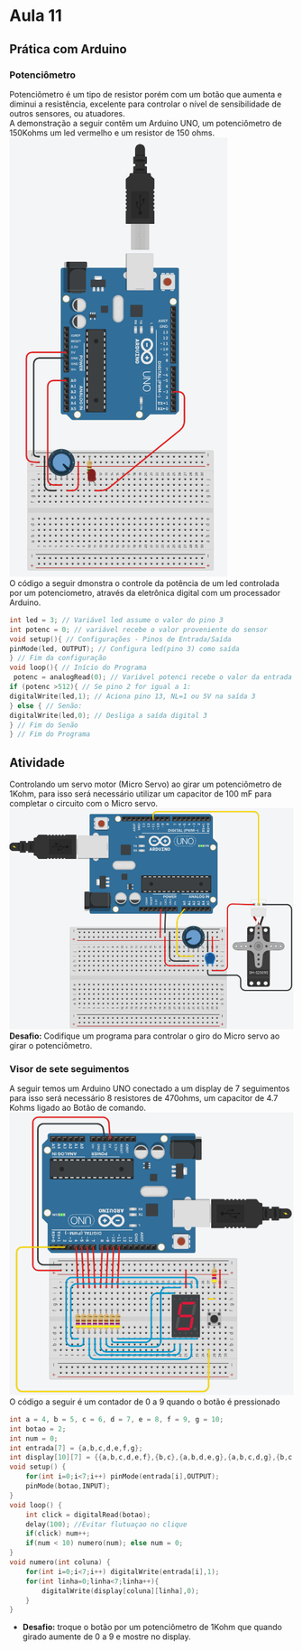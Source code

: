 # Aula 11

## Prática com Arduino
### Potenciômetro
Potenciômetro é um tipo de resistor porém com um botão que aumenta e diminui a resistência, excelente para controlar o nível de sensibilidade de outros sensores, ou atuadores.
<br>A demonstração a seguir contêm um Arduino UNO, um potenciômetro de 150Kohms um led vermelho e um resistor de 150 ohms.
<br>![potenciometro](./print1.png)
<br>O código a seguir dmonstra o controle da potência de um led controlada por um potenciometro, através da eletrônica digital com um processador Arduino.
```c
int led = 3; // Variável led assume o valor do pino 3
int potenc = 0; // variável recebe o valor proveniente do sensor
void setup(){ // Configurações - Pinos de Entrada/Saída
pinMode(led, OUTPUT); // Configura led(pino 3) como saída
} // Fim da configuração
void loop(){ // Início do Programa
 potenc = analogRead(0); // Variável potenci recebe o valor da entrada A0
if (potenc >512){ // Se pino 2 for igual a 1:
digitalWrite(led,1); // Aciona pino 13, NL=1 ou 5V na saída 3
} else { // Senão:
digitalWrite(led,0); // Desliga a saída digital 3
} // Fim do Senão
} // Fim do Programa
```

## Atividade
Controlando um servo motor (Micro Servo) ao girar um potenciômetro de 1Kohm, para isso será necessário utilizar um capacitor de 100 mF para completar o circuito com o Micro servo.
<br>![Micro servo](./print2.png)
<br> **Desafio:** Codifique um programa para controlar o giro do Micro servo ao girar o potenciômetro.

### Visor de sete seguimentos
A seguir temos um Arduino UNO conectado a um display de 7 seguimentos para isso será necessário 8 resistores de 470ohms, um capacitor de 4.7 Kohms ligado ao Botão de comando.
<br>![Micro servo](./print3.png)
<br>O código a seguir é um contador de 0 a 9 quando o botão é pressionado
```c
int a = 4, b = 5, c = 6, d = 7, e = 8, f = 9, g = 10;
int botao = 2;
int num = 0;
int entrada[7] = {a,b,c,d,e,f,g};
int display[10][7] = {{a,b,c,d,e,f},{b,c},{a,b,d,e,g},{a,b,c,d,g},{b,c,f,g},{a,c,d,f,g},{a,c,d,e,f,g},{a,b,c},{a,b,c,d,e,f,g},{a,b,c,f,g}};
void setup() {
	for(int i=0;i<7;i++) pinMode(entrada[i],OUTPUT);
	pinMode(botao,INPUT);
}
void loop() {
	int click = digitalRead(botao);
	delay(100); //Evitar flutuaçao no clique
	if(click) num++;
	if(num < 10) numero(num); else num = 0;
}
void numero(int coluna) {
	for(int i=0;i<7;i++) digitalWrite(entrada[i],1);
	for(int linha=0;linha<7;linha++){
		digitalWrite(display[coluna][linha],0);
	}
}
```
- **Desafio:** troque o botão por um potenciômetro de 1Kohm que quando girado aumente de 0 a 9 e mostre no display.